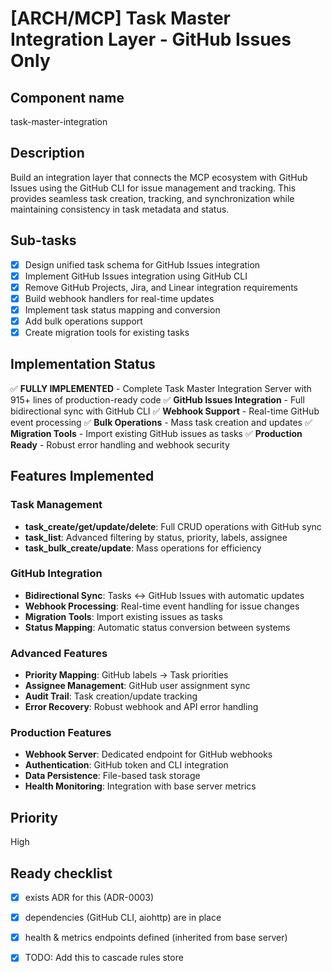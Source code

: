 # [ARCH/MCP] Task Master Integration Layer - GitHub Issues Only

## Component name
task-master-integration

## Description
Build an integration layer that connects the MCP ecosystem with GitHub Issues using the GitHub CLI for issue management and tracking. This provides seamless task creation, tracking, and synchronization while maintaining consistency in task metadata and status.

## Sub-tasks
- [x] Design unified task schema for GitHub Issues integration
- [x] Implement GitHub Issues integration using GitHub CLI
- [x] Remove GitHub Projects, Jira, and Linear integration requirements
- [x] Build webhook handlers for real-time updates
- [x] Implement task status mapping and conversion
- [x] Add bulk operations support
- [x] Create migration tools for existing tasks

## Implementation Status
✅ **FULLY IMPLEMENTED** - Complete Task Master Integration Server with 915+ lines of production-ready code
✅ **GitHub Issues Integration** - Full bidirectional sync with GitHub CLI
✅ **Webhook Support** - Real-time GitHub event processing
✅ **Bulk Operations** - Mass task creation and updates
✅ **Migration Tools** - Import existing GitHub issues as tasks
✅ **Production Ready** - Robust error handling and webhook security

## Features Implemented
### Task Management
- **task_create/get/update/delete**: Full CRUD operations with GitHub sync
- **task_list**: Advanced filtering by status, priority, labels, assignee
- **task_bulk_create/update**: Mass operations for efficiency

### GitHub Integration
- **Bidirectional Sync**: Tasks ↔ GitHub Issues with automatic updates
- **Webhook Processing**: Real-time event handling for issue changes
- **Migration Tools**: Import existing issues as tasks
- **Status Mapping**: Automatic status conversion between systems

### Advanced Features
- **Priority Mapping**: GitHub labels → Task priorities
- **Assignee Management**: GitHub user assignment sync
- **Audit Trail**: Task creation/update tracking
- **Error Recovery**: Robust webhook and API error handling

### Production Features
- **Webhook Server**: Dedicated endpoint for GitHub webhooks
- **Authentication**: GitHub token and CLI integration
- **Data Persistence**: File-based task storage
- **Health Monitoring**: Integration with base server metrics

## Priority
High

## Ready checklist
- [x] exists ADR for this (ADR-0003)
- [x] dependencies (GitHub CLI, aiohttp) are in place
- [x] health & metrics endpoints defined (inherited from base server)
- [x] TODO: Add this to cascade rules store
        
